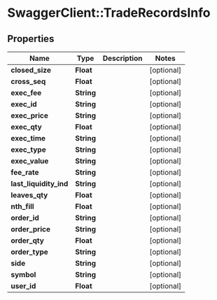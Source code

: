 # SwaggerClient::TradeRecordsInfo

## Properties
Name | Type | Description | Notes
------------ | ------------- | ------------- | -------------
**closed_size** | **Float** |  | [optional] 
**cross_seq** | **Float** |  | [optional] 
**exec_fee** | **String** |  | [optional] 
**exec_id** | **String** |  | [optional] 
**exec_price** | **String** |  | [optional] 
**exec_qty** | **Float** |  | [optional] 
**exec_time** | **String** |  | [optional] 
**exec_type** | **String** |  | [optional] 
**exec_value** | **String** |  | [optional] 
**fee_rate** | **String** |  | [optional] 
**last_liquidity_ind** | **String** |  | [optional] 
**leaves_qty** | **Float** |  | [optional] 
**nth_fill** | **Float** |  | [optional] 
**order_id** | **String** |  | [optional] 
**order_price** | **String** |  | [optional] 
**order_qty** | **Float** |  | [optional] 
**order_type** | **String** |  | [optional] 
**side** | **String** |  | [optional] 
**symbol** | **String** |  | [optional] 
**user_id** | **Float** |  | [optional] 


